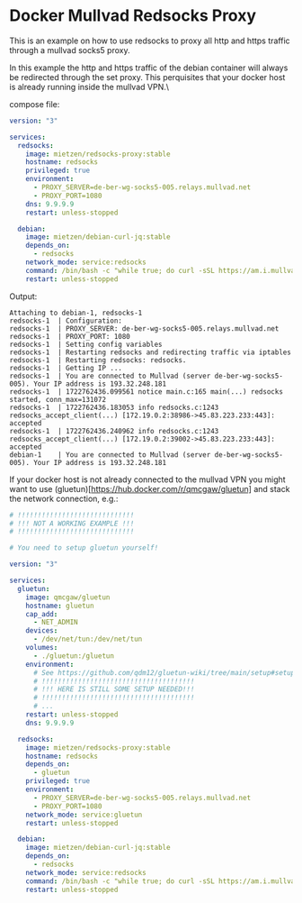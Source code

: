 # Docker Mullvad Redsocks Proxy

This is an example on how to use redsocks to proxy all http and https traffic through a mullvad socks5 proxy.

In this example the http and https traffic of the debian container will always be redirected through the set proxy. This perquisites that your docker host is already running inside the mullvad VPN.\

compose file:
```yaml
version: "3"

services:
  redsocks:
    image: mietzen/redsocks-proxy:stable
    hostname: redsocks
    privileged: true
    environment:
      - PROXY_SERVER=de-ber-wg-socks5-005.relays.mullvad.net
      - PROXY_PORT=1080
    dns: 9.9.9.9
    restart: unless-stopped

  debian:
    image: mietzen/debian-curl-jq:stable
    depends_on:
      - redsocks
    network_mode: service:redsocks
    command: /bin/bash -c "while true; do curl -sSL https://am.i.mullvad.net/connected && sleep 10; done"
    restart: unless-stopped
```

Output:

```shell
Attaching to debian-1, redsocks-1
redsocks-1  | Configuration:
redsocks-1  | PROXY_SERVER: de-ber-wg-socks5-005.relays.mullvad.net
redsocks-1  | PROXY_PORT: 1080
redsocks-1  | Setting config variables
redsocks-1  | Restarting redsocks and redirecting traffic via iptables
redsocks-1  | Restarting redsocks: redsocks.
redsocks-1  | Getting IP ...
redsocks-1  | You are connected to Mullvad (server de-ber-wg-socks5-005). Your IP address is 193.32.248.181
redsocks-1  | 1722762436.099561 notice main.c:165 main(...) redsocks started, conn_max=131072
redsocks-1  | 1722762436.183053 info redsocks.c:1243 redsocks_accept_client(...) [172.19.0.2:38986->45.83.223.233:443]: accepted
redsocks-1  | 1722762436.240962 info redsocks.c:1243 redsocks_accept_client(...) [172.19.0.2:39002->45.83.223.233:443]: accepted
debian-1    | You are connected to Mullvad (server de-ber-wg-socks5-005). Your IP address is 193.32.248.181
```


If your docker host is not already connected to the mullvad VPN you might want to use (gluetun)[https://hub.docker.com/r/qmcgaw/gluetun] and stack the network connection, e.g.:

```yaml
# !!!!!!!!!!!!!!!!!!!!!!!!!!!!!
# !!! NOT A WORKING EXAMPLE !!!
# !!!!!!!!!!!!!!!!!!!!!!!!!!!!!

# You need to setup gluetun yourself!

version: "3"

services:
  gluetun:
    image: qmcgaw/gluetun
    hostname: gluetun
    cap_add:
      - NET_ADMIN
    devices:
      - /dev/net/tun:/dev/net/tun
    volumes:
      - ./gluetun:/gluetun
    environment:
      # See https://github.com/qdm12/gluetun-wiki/tree/main/setup#setup
      # !!!!!!!!!!!!!!!!!!!!!!!!!!!!!!!!!!!!!!
      # !!! HERE IS STILL SOME SETUP NEEDED!!!
      # !!!!!!!!!!!!!!!!!!!!!!!!!!!!!!!!!!!!!!
      # ...
    restart: unless-stopped
    dns: 9.9.9.9

  redsocks:
    image: mietzen/redsocks-proxy:stable
    hostname: redsocks
    depends_on:
      - gluetun
    privileged: true
    environment:
      - PROXY_SERVER=de-ber-wg-socks5-005.relays.mullvad.net
      - PROXY_PORT=1080
    network_mode: service:gluetun
    restart: unless-stopped

  debian:
    image: mietzen/debian-curl-jq:stable
    depends_on:
      - redsocks
    network_mode: service:redsocks
    command: /bin/bash -c "while true; do curl -sSL https://am.i.mullvad.net/connected && sleep 10; done"
    restart: unless-stopped
```